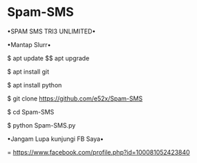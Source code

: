 # Spam-SMS
•SPAM SMS TRI3 UNLIMITED•

•Mantap Slurr•


$ apt update $$ apt upgrade


$ apt install git



$ apt install python



$ git clone https://github.com/e52x/Spam-SMS



$ cd Spam-SMS



$ python Spam-SMS.py












•Jangam Lupa kunjungi FB Saya•




= https://www.facebook.com/profile.php?id=100081052423840
